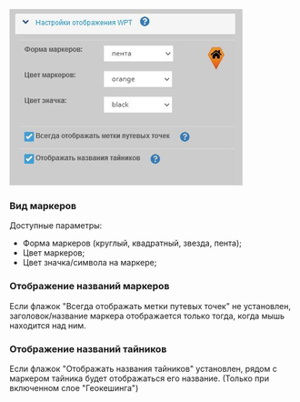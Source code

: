 ![Настройка маркеров](../_media/marker-config.jpg)

### Вид маркеров

Доступные параметры:

- Форма маркеров (круглый, квадратный, звезда, пента);
- Цвет маркеров;
- Цвет значка/символа на маркере;


### Отображение названий маркеров 
Если флажок "Всегда отображать метки путевых точек" не установлен, заголовок/название маркера отображается только тогда, когда мышь находится над ним.


### Отображение названий тайников
Если флажок "Отображать названия тайников" установлен, рядом с маркером тайника будет отображаться его название.
(Только при включенном слое "Геокешинга")